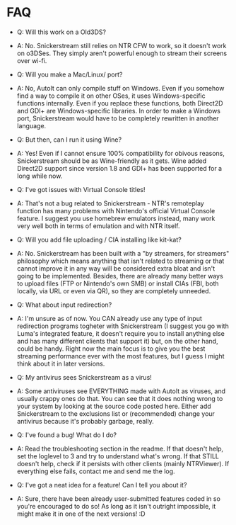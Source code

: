 # FAQ
- Q: Will this work on a Old3DS?
- A: No. Snickerstream still relies on NTR CFW to work, so it doesn't work on o3DSes. They simply aren't powerful enough to stream their screens over wi-fi.


- Q: Will you make a Mac/Linux/<insert OS name here> port?
- A: No, AutoIt can only compile stuff on Windows. Even if you somehow find a way to compile it on other OSes, it uses Windows-specific functions internally. Even if you replace these functions, both Direct2D and GDI+ are Windows-specific libraries. In order to make a Windows port, Snickerstream would have to be completely rewritten in another language.
 
 
- Q: But then, can I run it using Wine?
- A: Yes! Even if I cannot ensure 100% compatibility for obivous reasons, Snickerstream should be as Wine-friendly as it gets. Wine added Direct2D support since version 1.8 and GDI+ has been supported for a long while now.


- Q: I've got issues with Virtual Console titles!
- A: That's not a bug related to Snickerstream - NTR's remoteplay function has many problems with Nintendo's official Virtual Console feature. I suggest you use homebrew emulators instead, many work very well both in terms of emulation and with NTR itself.


- Q: Will you add file uploading / CIA installing like kit-kat?
- A: No. Snickerstream has been built with a "by streamers, for streamers" philosophy which means anything that isn't related to streaming or that cannot improve it in any way will be considered extra bloat and isn't going to be implemented. Besides, there are already many better ways to upload files (FTP or Nintendo's own SMB) or install CIAs (FBI, both locally, via URL or even via QR), so they are completely unneeded.


- Q: What about input redirection?
- A: I'm unsure as of now. You CAN already use any type of input redirection programs togheter with Snickerstream (I suggest you go with Luma's integrated feature, it doesn't require you to install anything else and has many different clients that support it) but, on the other hand, could be handy. Right now the main focus is to give you the best streaming performance ever with the most features, but I guess I might think about it in later versions.


- Q: My antivirus sees Snickerstream as a virus!
- A: Some antiviruses see EVERYTHING made with AutoIt as viruses, and usually crappy ones do that. You can see that it does nothing wrong to your system by looking at the source code posted here. Either add Snickerstream to the exclusions list or (recommended) change your antivirus because it's probably garbage, really.


- Q: I've found a bug! What do I do?
- A: Read the troubleshooting section in the readme. If that doesn't help, set the loglevel to 3 and try to understand what's wrong. If that STILL doesn't help, check if it persists with other clients (mainly NTRViewer). If everything else fails, contact me and send me the log.


- Q: I've got a neat idea for a feature! Can I tell you about it?
- A: Sure, there have been already user-submitted features coded in so you're encouraged to do so! As long as it isn't outright impossible, it might make it in one of the next versions! :D
